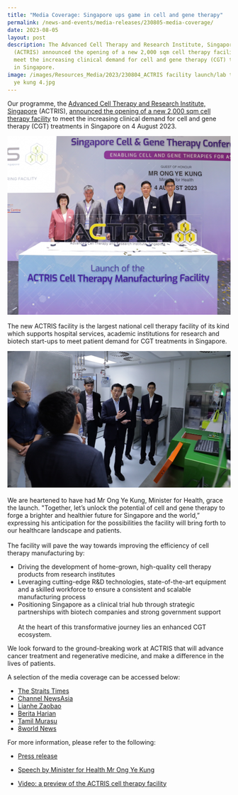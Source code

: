 ```yaml
---
title: "Media Coverage: Singapore ups game in cell and gene therapy"
permalink: /news-and-events/media-releases/230805-media-coverage/
date: 2023-08-05
layout: post
description: The Advanced Cell Therapy and Research Institute, Singapore
  (ACTRIS) announced the opening of a new 2,000 sqm cell therapy facility to
  meet the increasing clinical demand for cell and gene therapy (CGT) treatments
  in Singapore.
image: /images/Resources_Media/2023/230804_ACTRIS facility launch/lab tour ong
  ye kung 4.jpg
---
```

Our programme, the [Advanced Cell Therapy and Research Institute, Singapore](https://www.actris.sg) (ACTRIS), [announced the opening of a new 2,000 sqm cell therapy facility](https://www.cris.sg/news-and-events/media-releases/230804-actris-cell-therapy-facility/) to meet the increasing clinical demand for cell and gene therapy (CGT) treatments in Singapore on 4 August 2023.

![](/images/Resources_Media/2023/230804_ACTRIS%20facility%20launch/img_9076.jpg)

The new ACTRIS facility is the largest national cell therapy facility of its kind which supports hospital services, academic institutions for research and biotech start-ups to meet patient demand for CGT treatments in Singapore.   

![](/images/Resources_Media/2023/230804_ACTRIS%20facility%20launch/lab%20tour%20ong%20ye%20kung%201.jpg)
   
We are heartened to have had Mr Ong Ye Kung, Minister for Health, grace the launch. "Together, let’s unlock the potential of cell and gene therapy to forge a brighter and healthier future for Singapore and the world,” expressing his anticipation for the possibilities the facility will bring forth to our healthcare landscape and patients.  
   
The facility will pave the way towards improving the efficiency of cell therapy manufacturing by:  

* Driving the development of home-grown, high-quality cell therapy products from research institutes   
* Leveraging cutting-edge R&D technologies, state-of-the-art equipment and a skilled workforce to ensure a consistent and scalable manufacturing process  
* Positioning Singapore as a clinical trial hub through strategic partnerships with biotech companies and strong government support  
   
At the heart of this transformative journey lies an enhanced CGT ecosystem. 

We look forward to the ground-breaking work at ACTRIS that will advance cancer treatment and regenerative medicine, and make a difference in the lives of patients.

A selection of the media coverage can be accessed below:
* [The Straits Times](https://www.straitstimes.com/singapore/health/new-manufacturing-facility-task-force-set-up-as-s-pore-ups-game-in-cell-and-gene-therapy)
* [Channel NewsAsia](https://www.channelnewsasia.com/watch/precision-medicine-singapore-get-boost-video-3678566)
* [Lianhe Zaobao](https://media.truescope.com/20230804082740_b403178f-f324-41b6-bdea-b8e743b13e6a.pdf)
* [Berita Harian](https://www.beritaharian.sg/setempat/makmal-baru-bagi-penuhi-permintaan-terapi-baka-sel-meningkat-di-spura)
* [Tamil Murasu](https://www.tamilmurasu.com.sg/singapore/new-manufacturing-facility-task-force-set-singapore-ups-game-cell-and-gene-therapy)
* [8world News](https://www.8world.com/videos/news-bite/actris-new-cell-therapy-facility-2204196)

For more information, please refer to the following:

* [Press release](https://www.cris.sg/news-and-events/media-releases/230804-actris-cell-therapy-facility/)

* [Speech by Minister for Health Mr Ong Ye Kung](https://www.moh.gov.sg/news-highlights/details/speech-by-minister-for-health-mr-ong-ye-kung-at-the-singapore-cell-and-gene-therapy-conference-and-launch-of-the-advanced-cell-therapy-and-research-institute-(actris)-on-4-august-2023)

* [Video: a preview of the ACTRIS cell therapy facility](https://www.linkedin.com/posts/advanced-cell-therapy-and-research-institute-singapore_a-preview-of-actris-cell-therapy-process-activity-7056079284695662592-c12l)